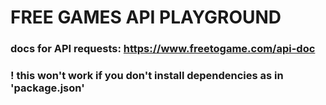# FREE GAMES API PLAYGROUND

### docs for API requests: https://www.freetogame.com/api-doc
### ! this won't work if you don't install dependencies as in 'package.json'

